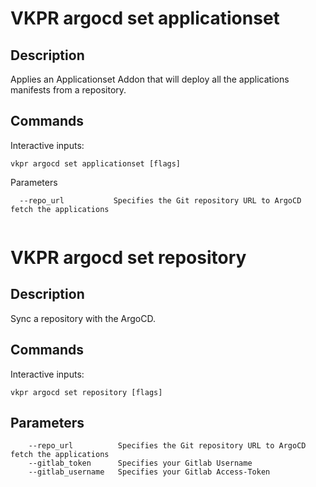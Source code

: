# VKPR argocd set applicationset

## Description

Applies an Applicationset Addon that will deploy all the applications manifests from a repository.

## Commands

Interactive inputs:

```
vkpr argocd set applicationset [flags]
```

Parameters

```
  --repo_url           Specifies the Git repository URL to ArgoCD fetch the applications
  
```

# VKPR argocd set repository

## Description

Sync a repository with the ArgoCD.

## Commands

Interactive inputs:

```
vkpr argocd set repository [flags]
```

## Parameters

```
    --repo_url          Specifies the Git repository URL to ArgoCD fetch the applications
    --gitlab_token      Specifies your Gitlab Username
    --gitlab_username   Specifies your Gitlab Access-Token
```
  
  
